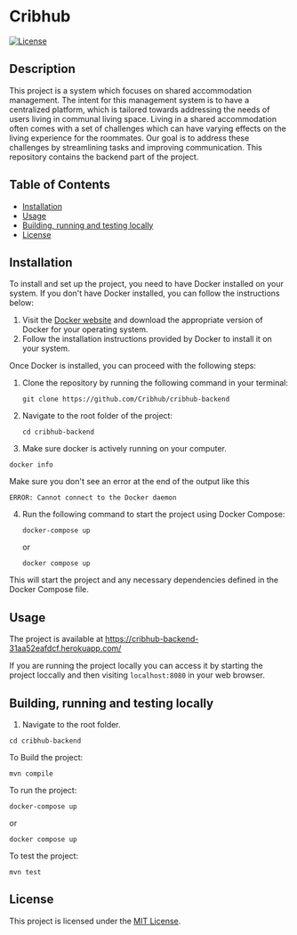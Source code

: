 # Cribhub

[![License](https://img.shields.io/badge/license-MIT-blue.svg)](LICENSE)

## Description

This project is a system which focuses on shared accommodation management. The intent for this management system is to have a centralized platform, which is tailored towards addressing the needs of users living in communal living space. Living in a shared accommodation often comes with a set of challenges which can have varying effects on the living experience for the roommates. Our goal is to address these challenges by streamlining tasks and improving communication. This repository contains the backend part of the project.

## Table of Contents

- [Installation](#installation)
- [Usage](#usage)
- [Building, running and testing locally](#building-running-and-testing-locally)
- [License](#license)

## Installation

To install and set up the project, you need to have Docker installed on your system. If you don't have Docker installed, you can follow the instructions below:

1. Visit the [Docker website](https://www.docker.com/get-started) and download the appropriate version of Docker for your operating system.
2. Follow the installation instructions provided by Docker to install it on your system.

Once Docker is installed, you can proceed with the following steps:

1. Clone the repository by running the following command in your terminal:

   ```
   git clone https://github.com/Cribhub/cribhub-backend
   ```

2. Navigate to the root folder of the project:

   ```
   cd cribhub-backend
   ```

3. Make sure docker is actively running on your computer.

```
docker info
```

Make sure you don't see an error at the end of the output like this

```
ERROR: Cannot connect to the Docker daemon
```

4. Run the following command to start the project using Docker Compose:
   ```
   docker-compose up
   ```
   or
   ```
   docker compose up
   ```

This will start the project and any necessary dependencies defined in the Docker Compose file.

## Usage

The project is available at https://cribhub-backend-31aa52eafdcf.herokuapp.com/

If you are running the project locally you can access it by starting the project loccally and then visiting `localhost:8080` in your web browser.

## Building, running and testing locally

1. Navigate to the root folder.

```
cd cribhub-backend
```

To Build the project:

```
mvn compile
```

To run the project:

```
docker-compose up
```
or
```
docker compose up
```

To test the project:

```
mvn test
```

## License

This project is licensed under the [MIT License](LICENSE).
